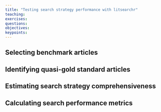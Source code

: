 ```yaml
---
title: "Testing search strategy performance with litsearchr"
teaching: 
exercises:
questions:
objectives:
keypoints:
---
```


## Selecting benchmark articles



## Identifying quasi-gold standard articles



## Estimating search strategy comprehensiveness



## Calculating search performance metrics